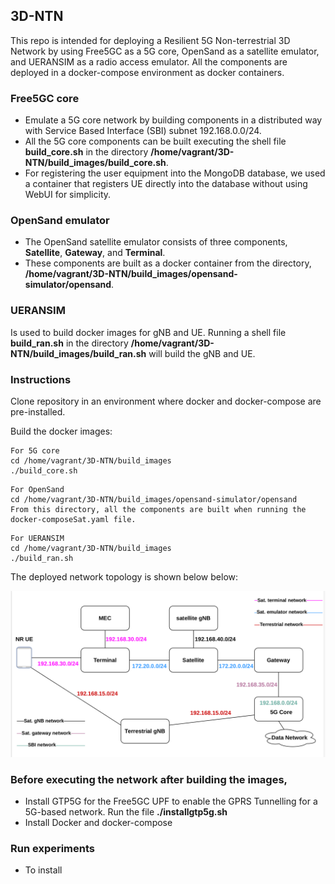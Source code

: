 ## 3D-NTN
This repo is intended for deploying a Resilient 5G Non-terrestrial 3D Network by using Free5GC as a 5G core, OpenSand as a satellite emulator, and UERANSIM as a radio access emulator. All the components are deployed in a docker-compose environment as docker containers.

### Free5GC core
* Emulate a 5G core network by building components in a distributed way with Service Based Interface (SBI) subnet 192.168.0.0/24.
* All the 5G core components can be built executing the shell file **build_core.sh** in the directory **/home/vagrant/3D-NTN/build_images/build_core.sh**. 
* For registering the user equipment into the MongoDB database, we used a container that registers UE directly into the database without using WebUI for simplicity.

### OpenSand emulator
* The OpenSand satellite emulator consists of three components, **Satellite**, **Gateway**, and **Terminal**.
* These components are built as a docker container from the directory, **/home/vagrant/3D-NTN/build_images/opensand-simulator/opensand**.

### UERANSIM 
Is used to build docker images for gNB and UE. Running a shell file **build_ran.sh** in the directory **/home/vagrant/3D-NTN/build_images/build_ran.sh** will build the gNB and UE.

### Instructions

Clone repository in an environment where docker and docker-compose are pre-installed.

Build the docker images:

```
For 5G core
cd /home/vagrant/3D-NTN/build_images
./build_core.sh
```
```
For OpenSand
cd /home/vagrant/3D-NTN/build_images/opensand-simulator/opensand
From this directory, all the components are built when running the docker-composeSat.yaml file.
```
```
For UERANSIM
cd /home/vagrant/3D-NTN/build_images
./build_ran.sh
```
The deployed network topology is shown below below:

<img src="./Figs/network-model.png" title="./Figs/network-model.png" width=800px></img>

### Before executing the network after building the images,
* Install GTP5G for the Free5GC UPF to enable the GPRS Tunnelling for a 5G-based network. Run the file **./installgtp5g.sh**
* Install Docker and docker-compose

### Run experiments

* To install 


